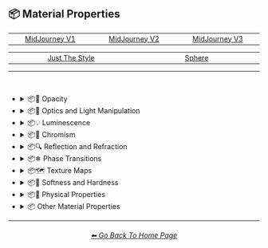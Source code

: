 <h2>📦 Material Properties</h2>

<div align="center">

<table>
	<tr align="center" valign="middle">
		<td width=256>
			<a href="https://github.com/willwulfken/MidJourney-Styles-and-Keywords-Reference-Light/blob/main/Pages/MJ_V1/Style_Pages/Sphere/Material_Properties.md">MidJourney V1</a>
		</td>
		<td width=256>
			<a href="https://github.com/willwulfken/MidJourney-Styles-and-Keywords-Reference-Light/blob/main/Pages/MJ_V2/Style_Pages/Sphere/Material_Properties.md">MidJourney V2</a>
		</td>
		<td width=256>
			<a href="https://github.com/willwulfken/MidJourney-Styles-and-Keywords-Reference-Light/blob/main/Pages/MJ_V3/Style_Pages/Just_The_Style/Material_Properties.md">MidJourney V3</a>
		</td>
	</tr>
</table>

<table>
	<tr align="center" valign="middle">
		<td width=256>
			<a href="https://github.com/willwulfken/MidJourney-Styles-and-Keywords-Reference-Light/blob/main/Pages/MJ_V3/Style_Pages/Just_The_Style/Material_Properties.md">Just The Style</a>
		</td>
		<td width=256>
			<a href="https://github.com/willwulfken/MidJourney-Styles-and-Keywords-Reference-Light/blob/main/Pages/MJ_V3/Style_Pages/Sphere/Material_Properties.md">Sphere</a>
		</td>
	</tr>
</table>

</div>

<hr>
<br>


- <details><summary>📦🧫 Opacity</summary><p><div align="center">

	| Opacity |
	| :-: |
	| <img src="https://github.com/willwulfken/MidJourney-Styles-and-Keywords-Reference-Light/blob/main/Images/MJ_V3/MidJourney_Styles/Wave_13/Opacity.webp?raw=true" width="256" /> |
	
	<br>

	| Transparent | Translucent | Opaque |
	| :-: | :-: | :-: |
	| <img src="https://github.com/willwulfken/MidJourney-Styles-and-Keywords-Reference-Light/blob/main/Images/MJ_V3/MidJourney_Styles/Material_Properties/Transparent.webp?raw=true" width="256" /> | <img src="https://github.com/willwulfken/MidJourney-Styles-and-Keywords-Reference-Light/blob/main/Images/MJ_V3/MidJourney_Styles/Material_Properties/Translucent.webp?raw=true" width="256" /> | <img src="https://github.com/willwulfken/MidJourney-Styles-and-Keywords-Reference-Light/blob/main/Images/MJ_V3/MidJourney_Styles/Material_Properties/Opaque.webp?raw=true" width="256" /> | 

	</div></p></details>


- <details><summary>📦🏮 Optics and Light Manipulation</summary><p><div align="center">

	| Optics | Materiality |
	| :-: | :-: |
	| <img src="https://github.com/willwulfken/MidJourney-Styles-and-Keywords-Reference-Light/blob/main/Images/MJ_V3/MidJourney_Styles/Material_Properties/Optics.webp?raw=true" width="256" /> | <img src="https://github.com/willwulfken/MidJourney-Styles-and-Keywords-Reference-Light/blob/main/Images/MJ_V3/MidJourney_Styles/Material_Properties/Materiality.webp?raw=true" width="256" /> |
	
	<br>

	| Scattering | Subsurface-Scattering |
	| :-: | :-: |
	| <img src="https://github.com/willwulfken/MidJourney-Styles-and-Keywords-Reference-Light/blob/main/Images/MJ_V3/MidJourney_Styles/Material_Properties/Scattering.webp?raw=true" width="256" /> | <img src="https://github.com/willwulfken/MidJourney-Styles-and-Keywords-Reference-Light/blob/main/Images/MJ_V3/MidJourney_Styles/Wave_10/Subsurface-Scattering.webp?raw=true" width="256" /> |

	<br>
	
	| Ambient Occlusion | Opalescent |
	| :-: | :-: |
	| <img src="https://github.com/willwulfken/MidJourney-Styles-and-Keywords-Reference-Light/blob/main/Images/MJ_V3/MidJourney_Styles/Material_Properties/Ambient_Occlusion.webp?raw=true" width="256" /> | <img src="https://github.com/willwulfken/MidJourney-Styles-and-Keywords-Reference-Light/blob/main/Images/MJ_V3/MidJourney_Styles/Material_Properties/Opalescent.webp?raw=true" width="256" /> |

	
	<br>
	
	| Polarization | Polarized |
	| :-: | :-: |
	| <img src="https://github.com/willwulfken/MidJourney-Styles-and-Keywords-Reference-Light/blob/main/Images/MJ_V3/MidJourney_Styles/Wave_11/Polarization.webp?raw=true" width="256" /> | <img src="https://github.com/willwulfken/MidJourney-Styles-and-Keywords-Reference-Light/blob/main/Images/MJ_V3/MidJourney_Styles/Wave_11/Polarized.webp?raw=true" width="256" /> |
	
	<br>
	
	| Solarization | Solarized |
	| :-: | :-: |
	| <img src="https://github.com/willwulfken/MidJourney-Styles-and-Keywords-Reference-Light/blob/main/Images/MJ_V3/MidJourney_Styles/Wave_11/Solarization.webp?raw=true" width="256" /> | <img src="https://github.com/willwulfken/MidJourney-Styles-and-Keywords-Reference-Light/blob/main/Images/MJ_V3/MidJourney_Styles/Wave_11/Solarized.webp?raw=true" width="256" /> |

	| Iridescent | Dispersion |
	| :-: | :-: |
	| <img src="https://github.com/willwulfken/MidJourney-Styles-and-Keywords-Reference-Light/blob/main/Images/MJ_V3/MidJourney_Styles/Material_Properties/Iridescent.webp?raw=true" width="256" /> | <img src="https://github.com/willwulfken/MidJourney-Styles-and-Keywords-Reference-Light/blob/main/Images/MJ_V3/MidJourney_Styles/Material_Properties/Dispersion.webp?raw=true" width="256" /> | 
	
	<br>
	
	| Chromatic | Prismatic |
	| :-: | :-: |
	| <img src="https://github.com/willwulfken/MidJourney-Styles-and-Keywords-Reference-Light/blob/main/Images/MJ_V3/MidJourney_Styles/Material_Properties/Chromatic.webp?raw=true" width="256" /> | <img src="https://github.com/willwulfken/MidJourney-Styles-and-Keywords-Reference-Light/blob/main/Images/MJ_V3/MidJourney_Styles/Material_Properties/Prismatic.webp?raw=true" width="256" /> |

	<br>

	| Glitter | Sparkly | Sparkles |
	| :-: | :-: | :-: |
	| <img src="https://github.com/willwulfken/MidJourney-Styles-and-Keywords-Reference-Light/blob/main/Images/MJ_V3/MidJourney_Styles/Drawing_and_Art_Mediums/Glitter.webp?raw=true" width="256" /> | <img src="https://github.com/willwulfken/MidJourney-Styles-and-Keywords-Reference-Light/blob/main/Images/MJ_V3/MidJourney_Styles/Drawing_and_Art_Mediums/Sparkly.webp?raw=true" width="256" /> | <img src="https://github.com/willwulfken/MidJourney-Styles-and-Keywords-Reference-Light/blob/main/Images/MJ_V3/MidJourney_Styles/Wave_14/Sparkles.webp?raw=true" width="256" /> |

	</div></p></details>


- <details><summary>📦💡 Luminescence</summary><p><div align="center">

	| Glowing | Glowing Neon | Glow-In-The-Dark |
	| :-: | :-: | :-: |
	| <img src="https://github.com/willwulfken/MidJourney-Styles-and-Keywords-Reference-Light/blob/main/Images/MJ_V3/MidJourney_Styles/Material_Properties/Glowing.webp?raw=true" width="256" /> | <img src="https://github.com/willwulfken/MidJourney-Styles-and-Keywords-Reference-Light/blob/main/Images/MJ_V3/MidJourney_Styles/Wave_14/Glowing_Neon.webp?raw=true" width="256" /> | <img src="https://github.com/willwulfken/MidJourney-Styles-and-Keywords-Reference-Light/blob/main/Images/MJ_V3/MidJourney_Styles/Material_Properties/Glow-In-The-Dark.webp?raw=true" width="256" /> |

	<br>

	| Radiant | Cherenkov Radiation |
	| :-: | :-: |
	| <img src="https://github.com/willwulfken/MidJourney-Styles-and-Keywords-Reference-Light/blob/main/Images/MJ_V3/MidJourney_Styles/Wave_11/Radiant.webp?raw=true" width="256" /> | <img src="https://github.com/willwulfken/MidJourney-Styles-and-Keywords-Reference-Light/blob/main/Images/MJ_V3/MidJourney_Styles/Material_Properties/Cherenkov_Radiation.webp?raw=true" width="256" /> |

	<br>
	
	| Luminescence |
	| :-: |
	| <img src="https://github.com/willwulfken/MidJourney-Styles-and-Keywords-Reference-Light/blob/main/Images/MJ_V3/MidJourney_Styles/Wave_13/Luminescence.webp?raw=true" width="256" /> |

	<br>
	
	| Bioluminescence | Photoluminescence | Chemiluminescence |
	| :-: | :-: | :-: |
	| <img src="https://github.com/willwulfken/MidJourney-Styles-and-Keywords-Reference-Light/blob/main/Images/MJ_V3/MidJourney_Styles/Material_Properties/Bioluminescence.webp?raw=true" width="256" /> | <img src="https://github.com/willwulfken/MidJourney-Styles-and-Keywords-Reference-Light/blob/main/Images/MJ_V3/MidJourney_Styles/Material_Properties/Photoluminescence.webp?raw=true" width="256" /> | <img src="https://github.com/willwulfken/MidJourney-Styles-and-Keywords-Reference-Light/blob/main/Images/MJ_V3/MidJourney_Styles/Material_Properties/Chemiluminescence.webp?raw=true" width="256" /> |
	
	<br>
	
	| Cathodoluminescence | Electroluminescence | Radioluminescence |
	| :-: | :-: | :-: |
	| <img src="https://github.com/willwulfken/MidJourney-Styles-and-Keywords-Reference-Light/blob/main/Images/MJ_V3/MidJourney_Styles/Material_Properties/Cathodoluminescence.webp?raw=true" width="256" /> | <img src="https://github.com/willwulfken/MidJourney-Styles-and-Keywords-Reference-Light/blob/main/Images/MJ_V3/MidJourney_Styles/Material_Properties/Electroluminescence.webp?raw=true" width="256" /> | <img src="https://github.com/willwulfken/MidJourney-Styles-and-Keywords-Reference-Light/blob/main/Images/MJ_V3/MidJourney_Styles/Material_Properties/Radioluminescence.webp?raw=true" width="256" /> |
	
	<br>
	
	| Fluorescence | Phosphorescence | Thermoluminescence |
	| :-: | :-: | :-: |
	| <img src="https://github.com/willwulfken/MidJourney-Styles-and-Keywords-Reference-Light/blob/main/Images/MJ_V3/MidJourney_Styles/Material_Properties/Fluorescence.webp?raw=true" width="256" /> | <img src="https://github.com/willwulfken/MidJourney-Styles-and-Keywords-Reference-Light/blob/main/Images/MJ_V3/MidJourney_Styles/Material_Properties/Phosphorescence.webp?raw=true" width="256" /> | <img src="https://github.com/willwulfken/MidJourney-Styles-and-Keywords-Reference-Light/blob/main/Images/MJ_V3/MidJourney_Styles/Material_Properties/Thermoluminescence.webp?raw=true" width="256" /> |

	<br>
	
	| Electrochemiluminescence | Crystalloluminescence | Piezoluminescence |
	| :-: | :-: | :-: |
	| <img src="https://github.com/willwulfken/MidJourney-Styles-and-Keywords-Reference-Light/blob/main/Images/MJ_V3/MidJourney_Styles/Material_Properties/Electrochemiluminescence.webp?raw=true" width="256" /> | <img src="https://github.com/willwulfken/MidJourney-Styles-and-Keywords-Reference-Light/blob/main/Images/MJ_V3/MidJourney_Styles/Material_Properties/Crystalloluminescence.webp?raw=true" width="256" /> | <img src="https://github.com/willwulfken/MidJourney-Styles-and-Keywords-Reference-Light/blob/main/Images/MJ_V3/MidJourney_Styles/Material_Properties/Piezoluminescence.webp?raw=true" width="256" /> |

	<br>
	
	| Triboluminescence | Mechanoluminescence | Lyoluminescence |
	| :-: | :-: | :-: |
	| <img src="https://github.com/willwulfken/MidJourney-Styles-and-Keywords-Reference-Light/blob/main/Images/MJ_V3/MidJourney_Styles/Material_Properties/Triboluminescence.webp?raw=true" width="256" /> | <img src="https://github.com/willwulfken/MidJourney-Styles-and-Keywords-Reference-Light/blob/main/Images/MJ_V3/MidJourney_Styles/Material_Properties/Mechanoluminescence.webp?raw=true" width="256" /> | <img src="https://github.com/willwulfken/MidJourney-Styles-and-Keywords-Reference-Light/blob/main/Images/MJ_V3/MidJourney_Styles/Material_Properties/Lyoluminescence.webp?raw=true" width="256" /> |
	
	<br>
	
	| Candoluminescence | Fractoluminescence | Sonoluminescence |
	| :-: | :-: | :-: |
	| <img src="https://github.com/willwulfken/MidJourney-Styles-and-Keywords-Reference-Light/blob/main/Images/MJ_V3/MidJourney_Styles/Material_Properties/Candoluminescence.webp?raw=true" width="256" /> | <img src="https://github.com/willwulfken/MidJourney-Styles-and-Keywords-Reference-Light/blob/main/Images/MJ_V3/MidJourney_Styles/Material_Properties/Fractoluminescence.webp?raw=true" width="256" /> | <img src="https://github.com/willwulfken/MidJourney-Styles-and-Keywords-Reference-Light/blob/main/Images/MJ_V3/MidJourney_Styles/Material_Properties/Sonoluminescence.webp?raw=true" width="256" /> |
	
	<br>
	
	| Translucidluminescence |
	| :-: |
	| <img src="https://github.com/willwulfken/MidJourney-Styles-and-Keywords-Reference-Light/blob/main/Images/MJ_V3/MidJourney_Styles/Material_Properties/Translucidluminescence.webp?raw=true" width="256" /> |

	</div></p></details>


- <details><summary>📦🌈 Chromism</summary><p><div align="center">

	| Chromism | Piezochromism | Tribochromism |
	| :-: | :-: | :-: |
	| <img src="https://github.com/willwulfken/MidJourney-Styles-and-Keywords-Reference-Light/blob/main/Images/MJ_V3/MidJourney_Styles/Wave_11/Chromism.webp?raw=true" width="256" /> | <img src="https://github.com/willwulfken/MidJourney-Styles-and-Keywords-Reference-Light/blob/main/Images/MJ_V3/MidJourney_Styles/Wave_11/Piezochromism.webp?raw=true" width="256" /> | <img src="https://github.com/willwulfken/MidJourney-Styles-and-Keywords-Reference-Light/blob/main/Images/MJ_V3/MidJourney_Styles/Wave_11/Tribochromism.webp?raw=true" width="256" /> |
	
	<br>
	
	| Metallochromism | Ionochromism | Goniochromism |
	| :-: | :-: | :-: |
	| <img src="https://github.com/willwulfken/MidJourney-Styles-and-Keywords-Reference-Light/blob/main/Images/MJ_V3/MidJourney_Styles/Wave_11/Metallochromism.webp?raw=true" width="256" /> | <img src="https://github.com/willwulfken/MidJourney-Styles-and-Keywords-Reference-Light/blob/main/Images/MJ_V3/MidJourney_Styles/Wave_11/Ionochromism.webp?raw=true" width="256" /> | <img src="https://github.com/willwulfken/MidJourney-Styles-and-Keywords-Reference-Light/blob/main/Images/MJ_V3/MidJourney_Styles/Wave_11/Goniochromism.webp?raw=true" width="256" /> |
	
	<br>
	
	| Hydrochromism | Cryochromism |
	| :-: | :-: |
	| <img src="https://github.com/willwulfken/MidJourney-Styles-and-Keywords-Reference-Light/blob/main/Images/MJ_V3/MidJourney_Styles/Wave_11/Hydrochromism.webp?raw=true" width="256" /> | <img src="https://github.com/willwulfken/MidJourney-Styles-and-Keywords-Reference-Light/blob/main/Images/MJ_V3/MidJourney_Styles/Wave_11/Cryochromism.webp?raw=true" width="256" /> |
	
	<br>
	
	| Radiochromism | Concentratochromism | Vapochromism |
	| :-: | :-: | :-: |
	| <img src="https://github.com/willwulfken/MidJourney-Styles-and-Keywords-Reference-Light/blob/main/Images/MJ_V3/MidJourney_Styles/Wave_11/Radiochromism.webp?raw=true" width="256" /> | <img src="https://github.com/willwulfken/MidJourney-Styles-and-Keywords-Reference-Light/blob/main/Images/MJ_V3/MidJourney_Styles/Wave_11/Concentratochromism.webp?raw=true" width="256" /> | <img src="https://github.com/willwulfken/MidJourney-Styles-and-Keywords-Reference-Light/blob/main/Images/MJ_V3/MidJourney_Styles/Wave_11/Vapochromism.webp?raw=true" width="256" /> |
	
	<br>
	
	| Solvatochromism | Solvatophotochromism |
	| :-: | :-: |
	| <img src="https://github.com/willwulfken/MidJourney-Styles-and-Keywords-Reference-Light/blob/main/Images/MJ_V3/MidJourney_Styles/Wave_11/Solvatochromism.webp?raw=true" width="256" /> | <img src="https://github.com/willwulfken/MidJourney-Styles-and-Keywords-Reference-Light/blob/main/Images/MJ_V3/MidJourney_Styles/Wave_11/Solvatophotochromism.webp?raw=true" width="256" /> |
	
	<br>
	
	| Thermochromism | Thermosolvatochromism | Thermochromatic |
	| :-: | :-: | :-: |
	| <img src="https://github.com/willwulfken/MidJourney-Styles-and-Keywords-Reference-Light/blob/main/Images/MJ_V3/MidJourney_Styles/Wave_11/Thermochromism.webp?raw=true" width="256" /> | <img src="https://github.com/willwulfken/MidJourney-Styles-and-Keywords-Reference-Light/blob/main/Images/MJ_V3/MidJourney_Styles/Wave_11/Thermosolvatochromism.webp?raw=true" width="256" /> | <img src="https://github.com/willwulfken/MidJourney-Styles-and-Keywords-Reference-Light/blob/main/Images/MJ_V3/MidJourney_Styles/Wave_11/Thermochromatic.webp?raw=true" width="256" /> |
	
	<br>
	
	| Photochromism | Photovoltachromism | Photoelectrochromism |
	| :-: | :-: | :-: |
	| <img src="https://github.com/willwulfken/MidJourney-Styles-and-Keywords-Reference-Light/blob/main/Images/MJ_V3/MidJourney_Styles/Wave_11/Photochromism.webp?raw=true" width="256" /> | <img src="https://github.com/willwulfken/MidJourney-Styles-and-Keywords-Reference-Light/blob/main/Images/MJ_V3/MidJourney_Styles/Wave_11/Photovoltachromism.webp?raw=true" width="256" /> | <img src="https://github.com/willwulfken/MidJourney-Styles-and-Keywords-Reference-Light/blob/main/Images/MJ_V3/MidJourney_Styles/Wave_11/Photoelectrochromism.webp?raw=true" width="256" /> |
	
	<br>
	
	| Halochromism | Halosolvatochromism |
	| :-: | :-: |
	| <img src="https://github.com/willwulfken/MidJourney-Styles-and-Keywords-Reference-Light/blob/main/Images/MJ_V3/MidJourney_Styles/Wave_11/Halochromism.webp?raw=true" width="256" /> | <img src="https://github.com/willwulfken/MidJourney-Styles-and-Keywords-Reference-Light/blob/main/Images/MJ_V3/MidJourney_Styles/Wave_11/Halosolvatochromism.webp?raw=true" width="256" /> |
	
	<br>
	
	| Cathodochromism | Amorphochromism | Sorptiochromism |
	| :-: | :-: | :-: |
	| <img src="https://github.com/willwulfken/MidJourney-Styles-and-Keywords-Reference-Light/blob/main/Images/MJ_V3/MidJourney_Styles/Wave_11/Cathodochromism.webp?raw=true" width="256" /> | <img src="https://github.com/willwulfken/MidJourney-Styles-and-Keywords-Reference-Light/blob/main/Images/MJ_V3/MidJourney_Styles/Wave_11/Amorphochromism.webp?raw=true" width="256" /> | <img src="https://github.com/willwulfken/MidJourney-Styles-and-Keywords-Reference-Light/blob/main/Images/MJ_V3/MidJourney_Styles/Wave_11/Sorptiochromism.webp?raw=true" width="256" /> |
	
	<br>
	
	| Electrochromism | Electromechanochromism |
	| :-: | :-: |
	| <img src="https://github.com/willwulfken/MidJourney-Styles-and-Keywords-Reference-Light/blob/main/Images/MJ_V3/MidJourney_Styles/Wave_11/Electrochromism.webp?raw=true" width="256" /> | <img src="https://github.com/willwulfken/MidJourney-Styles-and-Keywords-Reference-Light/blob/main/Images/MJ_V3/MidJourney_Styles/Wave_11/Electromechanochromism.webp?raw=true" width="256" /> |
	
	<br>
	
	| Magnetochromism | Mechanochromism |
	| :-: | :-: |
	| <img src="https://github.com/willwulfken/MidJourney-Styles-and-Keywords-Reference-Light/blob/main/Images/MJ_V3/MidJourney_Styles/Wave_11/Magnetochromism.webp?raw=true" width="256" /> | <img src="https://github.com/willwulfken/MidJourney-Styles-and-Keywords-Reference-Light/blob/main/Images/MJ_V3/MidJourney_Styles/Wave_11/Mechanochromism.webp?raw=true" width="256" /> |
	
	<br>
	
	| Biochromism | Bioelectrochromism |
	| :-: | :-: |
	| <img src="https://github.com/willwulfken/MidJourney-Styles-and-Keywords-Reference-Light/blob/main/Images/MJ_V3/MidJourney_Styles/Wave_11/Biochromism.webp?raw=true" width="256" /> | <img src="https://github.com/willwulfken/MidJourney-Styles-and-Keywords-Reference-Light/blob/main/Images/MJ_V3/MidJourney_Styles/Wave_11/Bioelectrochromism.webp?raw=true" width="256" /> |
	
	<br>
	
	| Chronochromism | Crystallochromism |
	| :-: | :-: |
	| <img src="https://github.com/willwulfken/MidJourney-Styles-and-Keywords-Reference-Light/blob/main/Images/MJ_V3/MidJourney_Styles/Wave_11/Chronochromism.webp?raw=true" width="256" /> | <img src="https://github.com/willwulfken/MidJourney-Styles-and-Keywords-Reference-Light/blob/main/Images/MJ_V3/MidJourney_Styles/Wave_11/Crystallochromism.webp?raw=true" width="256" /> |
	
	<br>
	
	| Rigidichromism | Aggregachromism |
	| :-: | :-: |
	| <img src="https://github.com/willwulfken/MidJourney-Styles-and-Keywords-Reference-Light/blob/main/Images/MJ_V3/MidJourney_Styles/Wave_11/Rigidichromism.webp?raw=true" width="256" /> | <img src="https://github.com/willwulfken/MidJourney-Styles-and-Keywords-Reference-Light/blob/main/Images/MJ_V3/MidJourney_Styles/Wave_11/Aggregachromism.webp?raw=true" width="256" /> |

	</div></p></details>


- <details><summary>📦🔍 Reflection and Refraction</summary><p><div align="center">

	| Rough | Matte |
	| :-: | :-: |
	| <img src="https://github.com/willwulfken/MidJourney-Styles-and-Keywords-Reference-Light/blob/main/Images/MJ_V3/MidJourney_Styles/Material_Properties/Rough.webp?raw=true" width="256" /> | <img src="https://github.com/willwulfken/MidJourney-Styles-and-Keywords-Reference-Light/blob/main/Images/MJ_V3/MidJourney_Styles/Material_Properties/Matte.webp?raw=true" width="256" /> |
	
	<br>
	
	| Glossy | Shiny | Polished |
	| :-: | :-: | :-: |
	| <img src="https://github.com/willwulfken/MidJourney-Styles-and-Keywords-Reference-Light/blob/main/Images/MJ_V3/MidJourney_Styles/Material_Properties/Glossy.webp?raw=true" width="256" /> | <img src="https://github.com/willwulfken/MidJourney-Styles-and-Keywords-Reference-Light/blob/main/Images/MJ_V3/MidJourney_Styles/Material_Properties/Shiny.webp?raw=true" width="256" /> | <img src="https://github.com/willwulfken/MidJourney-Styles-and-Keywords-Reference-Light/blob/main/Images/MJ_V3/MidJourney_Styles/Material_Properties/Polished.webp?raw=true" width="256" /> |
	
	<br>
	
	| Reflection | Reflective | Retroreflective |
	| :-: | :-: | :-: |
	| <img src="https://github.com/willwulfken/MidJourney-Styles-and-Keywords-Reference-Light/blob/main/Images/MJ_V3/MidJourney_Styles/Wave_13/Reflection.webp?raw=true" width="256" /> | <img src="https://github.com/willwulfken/MidJourney-Styles-and-Keywords-Reference-Light/blob/main/Images/MJ_V3/MidJourney_Styles/Material_Properties/Reflective.webp?raw=true" width="256" /> | <img src="https://github.com/willwulfken/MidJourney-Styles-and-Keywords-Reference-Light/blob/main/Images/MJ_V3/MidJourney_Styles/Wave_11/Retroreflective.webp?raw=true" width="256" /> |
		
	<br>

	| Refraction | Refractive | Caustics |
	| :-: | :-: | :-: |
	| <img src="https://github.com/willwulfken/MidJourney-Styles-and-Keywords-Reference-Light/blob/main/Images/MJ_V3/MidJourney_Styles/Wave_13/Refraction.webp?raw=true" width="256" /> | <img src="https://github.com/willwulfken/MidJourney-Styles-and-Keywords-Reference-Light/blob/main/Images/MJ_V3/MidJourney_Styles/Material_Properties/Refractive.webp?raw=true" width="256" /> | <img src="https://github.com/willwulfken/MidJourney-Styles-and-Keywords-Reference-Light/blob/main/Images/MJ_V3/MidJourney_Styles/Material_Properties/Caustics.webp?raw=true" width="256" /> |

	<br>
	
	| Glare |
	| :-: |
	| <img src="https://github.com/willwulfken/MidJourney-Styles-and-Keywords-Reference-Light/blob/main/Images/MJ_V3/MidJourney_Styles/Wave_14/Glare.webp?raw=true" width="256" /> |

	<br>
	
	| Shimmer | Shimmering | Glimmering |
	| :-: | :-: | :-: |
	| <img src="https://github.com/willwulfken/MidJourney-Styles-and-Keywords-Reference-Light/blob/main/Images/MJ_V3/MidJourney_Styles/Material_Properties/Shimmer.webp?raw=true" width="256" /> | <img src="https://github.com/willwulfken/MidJourney-Styles-and-Keywords-Reference-Light/blob/main/Images/MJ_V3/MidJourney_Styles/Material_Properties/Shimmering.webp?raw=true" width="256" /> | <img src="https://github.com/willwulfken/MidJourney-Styles-and-Keywords-Reference-Light/blob/main/Images/MJ_V3/MidJourney_Styles/Wave_13/Glimmering.webp?raw=true" width="256" /> |

	</div></p></details>


- <details><summary>📦❄ Phase Transitions</summary><p><div align="center">

	| Melting | Freezing |
	| :-: | :-: |
	| <img src="https://github.com/willwulfken/MidJourney-Styles-and-Keywords-Reference-Light/blob/main/Images/MJ_V3/MidJourney_Styles/Wave_13/Melting.webp?raw=true" width="256" /> | <img src="https://github.com/willwulfken/MidJourney-Styles-and-Keywords-Reference-Light/blob/main/Images/MJ_V3/MidJourney_Styles/Wave_13/Freezing.webp?raw=true" width="256" /> |

	<br>

	| Vaporization | Condensation |
	| :-: | :-: |
	| <img src="https://github.com/willwulfken/MidJourney-Styles-and-Keywords-Reference-Light/blob/main/Images/MJ_V3/MidJourney_Styles/Wave_13/Vaporization.webp?raw=true" width="256" /> | <img src="https://github.com/willwulfken/MidJourney-Styles-and-Keywords-Reference-Light/blob/main/Images/MJ_V3/MidJourney_Styles/Wave_13/Condensation.webp?raw=true" width="256" /> |

	<br>

	| Sublimation | Deposition |
	| :-: | :-: |
	| <img src="https://github.com/willwulfken/MidJourney-Styles-and-Keywords-Reference-Light/blob/main/Images/MJ_V3/MidJourney_Styles/Wave_13/Sublimation.webp?raw=true" width="256" /> | <img src="https://github.com/willwulfken/MidJourney-Styles-and-Keywords-Reference-Light/blob/main/Images/MJ_V3/MidJourney_Styles/Wave_13/Deposition.webp?raw=true" width="256" /> |

	<br>

	| Ionization | Deionization |
	| :-: | :-: |
	| <img src="https://github.com/willwulfken/MidJourney-Styles-and-Keywords-Reference-Light/blob/main/Images/MJ_V3/MidJourney_Styles/Wave_13/Ionization.webp?raw=true" width="256" /> | <img src="https://github.com/willwulfken/MidJourney-Styles-and-Keywords-Reference-Light/blob/main/Images/MJ_V3/MidJourney_Styles/Wave_13/Deionization.webp?raw=true" width="256" /> |

	</div></p></details>


- <details><summary>📦🗺 Texture Maps</summary><p><div align="center">

	| Bump Map | Bump Mapped | Bump Mapping |
	| :-: | :-: | :-: |
	| <img src="https://github.com/willwulfken/MidJourney-Styles-and-Keywords-Reference-Light/blob/main/Images/MJ_V3/MidJourney_Styles/Material_Properties/Bump_Map.webp?raw=true" width="256" /> | <img src="https://github.com/willwulfken/MidJourney-Styles-and-Keywords-Reference-Light/blob/main/Images/MJ_V3/MidJourney_Styles/Material_Properties/Bump_Mapped.webp?raw=true" width="256" /> | <img src="https://github.com/willwulfken/MidJourney-Styles-and-Keywords-Reference-Light/blob/main/Images/MJ_V3/MidJourney_Styles/Material_Properties/Bump_Mapping.webp?raw=true" width="256" /> |
	
	<br>
	
	| Normal Map | Depth Map | Displacement Map |
	| :-: | :-: | :-: |
	| <img src="https://github.com/willwulfken/MidJourney-Styles-and-Keywords-Reference-Light/blob/main/Images/MJ_V3/MidJourney_Styles/Material_Properties/Normal_Map.webp?raw=true" width="256" /> | <img src="https://github.com/willwulfken/MidJourney-Styles-and-Keywords-Reference-Light/blob/main/Images/MJ_V3/MidJourney_Styles/Material_Properties/Depth_Map.webp?raw=true" width="256" /> | <img src="https://github.com/willwulfken/MidJourney-Styles-and-Keywords-Reference-Light/blob/main/Images/MJ_V3/MidJourney_Styles/Wave_11/Displacement_Map.webp?raw=true" width="256" /> |

	</div></p></details>


- <details><summary>📦🧊 Softness and Hardness</summary><p><div align="center">

	| Soft | Hard |
	| :-: | :-: |
	| <img src="https://github.com/willwulfken/MidJourney-Styles-and-Keywords-Reference-Light/blob/main/Images/MJ_V3/MidJourney_Styles/Wave_13/Soft.webp?raw=true" width="256" /> | <img src="https://github.com/willwulfken/MidJourney-Styles-and-Keywords-Reference-Light/blob/main/Images/MJ_V3/MidJourney_Styles/Wave_13/Hard.webp?raw=true" width="256" /> |

	<br>

	| Soft Body | Squishy |
	| :-: | :-: |
	| <img src="https://github.com/willwulfken/MidJourney-Styles-and-Keywords-Reference-Light/blob/main/Images/MJ_V3/MidJourney_Styles/Material_Properties/Soft_Body.webp?raw=true" width="256" /> | <img src="https://github.com/willwulfken/MidJourney-Styles-and-Keywords-Reference-Light/blob/main/Images/MJ_V3/MidJourney_Styles/Material_Properties/Squishy.webp?raw=true" width="256" /> |

	</div></p></details>


- <details><summary>📦🧽 Physical Properties</summary><p><div align="center">

	| Blobby | Blobs |
	| :-: | :-: |
	| <img src="https://github.com/willwulfken/MidJourney-Styles-and-Keywords-Reference-Light/blob/main/Images/MJ_V3/MidJourney_Styles/SFX_and_Shaders/Blobby.webp?raw=true" width="256" /> | <img src="https://github.com/willwulfken/MidJourney-Styles-and-Keywords-Reference-Light/blob/main/Images/MJ_V3/MidJourney_Styles/SFX_and_Shaders/Blobs.webp?raw=true" width="256" /> |

	<br>
	
	| Cracks | Cracked |
	| :-: | :-: |
	| <img src="https://github.com/willwulfken/MidJourney-Styles-and-Keywords-Reference-Light/blob/main/Images/MJ_V3/MidJourney_Styles/SFX_and_Shaders/Cracks.webp?raw=true" width="256" /> | <img src="https://github.com/willwulfken/MidJourney-Styles-and-Keywords-Reference-Light/blob/main/Images/MJ_V3/MidJourney_Styles/SFX_and_Shaders/Cracked.webp?raw=true" width="256" /> |
	
	<br>
	
	| Dirty | With Imperfections |
	| :-: | :-: |
	| <img src="https://github.com/willwulfken/MidJourney-Styles-and-Keywords-Reference-Light/blob/main/Images/MJ_V3/MidJourney_Styles/SFX_and_Shaders/Dirty.webp?raw=true" width="256" /> | <img src="https://github.com/willwulfken/MidJourney-Styles-and-Keywords-Reference-Light/blob/main/Images/MJ_V3/MidJourney_Styles/SFX_and_Shaders/With_Imperfections.webp?raw=true" width="256" /> |

	<br>

	| Carbonated | Effervescent |
	| :-: | :-: |
	| <img src="https://github.com/willwulfken/MidJourney-Styles-and-Keywords-Reference-Light/blob/main/Images/MJ_V3/MidJourney_Styles/Material_Properties/Carbonated.webp?raw=true" width="256" /> | <img src="https://github.com/willwulfken/MidJourney-Styles-and-Keywords-Reference-Light/blob/main/Images/MJ_V3/MidJourney_Styles/Material_Properties/Effervescent.webp?raw=true" width="256" /> |
	
	<br>
	
	| Icy | Charred |
	| :-: | :-: |
	| <img src="https://github.com/willwulfken/MidJourney-Styles-and-Keywords-Reference-Light/blob/main/Images/MJ_V3/MidJourney_Styles/Material_Properties/Icy.webp?raw=true" width="256" /> | <img src="https://github.com/willwulfken/MidJourney-Styles-and-Keywords-Reference-Light/blob/main/Images/MJ_V3/MidJourney_Styles/Material_Properties/Charred.webp?raw=true" width="256" /> |
	
	<br>
	
	| Corrugated | Perforated |
	| :-: | :-: |
	| <img src="https://github.com/willwulfken/MidJourney-Styles-and-Keywords-Reference-Light/blob/main/Images/MJ_V3/MidJourney_Styles/Material_Properties/Corrugated.webp?raw=true" width="256" /> | <img src="https://github.com/willwulfken/MidJourney-Styles-and-Keywords-Reference-Light/blob/main/Images/MJ_V3/MidJourney_Styles/Material_Properties/Perforated.webp?raw=true" width="256" /> |
	
	<br>
	
	| Hydrophobic |
	| :-: |
	| <img src="https://github.com/willwulfken/MidJourney-Styles-and-Keywords-Reference-Light/blob/main/Images/MJ_V3/MidJourney_Styles/Wave_11/Hydrophobic.webp?raw=true" width="256" /> |

	</div></p></details>


- <details><summary>📦 Other Material Properties</summary><p><div align="center">

	| Anisotropy |
	| :-: |
	| <img src="https://github.com/willwulfken/MidJourney-Styles-and-Keywords-Reference-Light/blob/main/Images/MJ_V3/MidJourney_Styles/Material_Properties/Anisotropy.webp?raw=true" width="256" /> |

	</div></p></details>

<hr><!--------------->
<div align="center">
<h6><a href="https://github.com/willwulfken/MidJourney-Styles-and-Keywords-Reference-Light/blob/main/README.md">⬅ Go Back To Home Page</a></h6>
</div>